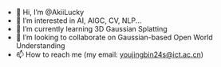 - 👋 Hi, I’m @AkiiLucky
- 👀 I’m interested in AI, AIGC, CV, NLP...
- 🌱 I’m currently learning 3D Gaussian Splatting
- 💞️ I’m looking to collaborate on Gaussian-based Open World Understanding
- 📫 How to reach me (my email: youjingbin24s@ict.ac.cn)

<!---
AkiiLucky/AkiiLucky is a ✨ special ✨ repository because its `README.md` (this file) appears on your GitHub profile.
You can click the Preview link to take a look at your changes.
--->
